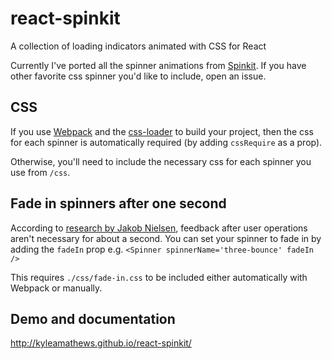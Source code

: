 react-spinkit
=============

A collection of loading indicators animated with CSS for React

Currently I've ported all the spinner animations from
[Spinkit](https://github.com/tobiasahlin/SpinKit). If you have other favorite
 css spinner you'd like to include, open an issue.

## CSS
If you use [Webpack](http://webpack.github.io) and the
[css-loader](https://github.com/webpack/css-loader) to build your project, then the
css for each spinner is automatically required (by adding `cssRequire` as a prop).

Otherwise, you'll need to include the necessary css for each spinner you
use from `/css`.

## Fade in spinners after one second
According to [research by Jakob Nielsen](http://www.nngroup.com/articles/response-times-3-important-limits/),
 feedback after user operations aren't necessary for about a second.
 You can set your spinner to fade in by adding the `fadeIn` prop e.g. `<Spinner
spinnerName='three-bounce' fadeIn />`

This requires `./css/fade-in.css` to be included either automatically
with Webpack or manually.


## Demo and documentation
http://kyleamathews.github.io/react-spinkit/

